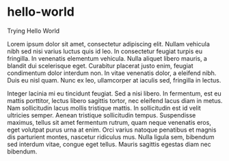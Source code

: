 # hello-world
Trying Hello World


Lorem ipsum dolor sit amet, consectetur adipiscing elit. Nullam vehicula nibh sed nisi varius luctus quis id leo. In consectetur feugiat turpis eu fringilla. In venenatis elementum vehicula. Nulla aliquet libero mauris, a blandit dui scelerisque eget. Curabitur placerat justo enim, feugiat condimentum dolor interdum non. In vitae venenatis dolor, a eleifend nibh. Duis eu nisl quam. Nunc ex leo, ullamcorper at iaculis sed, fringilla in lectus.

Integer lacinia mi eu tincidunt feugiat. Sed a nisi libero. In fermentum, est eu mattis porttitor, lectus libero sagittis tortor, nec eleifend lacus diam in metus. Nam sollicitudin lacus mollis tristique mattis. In sollicitudin est id velit ultricies semper. Aenean tristique sollicitudin tempus. Suspendisse maximus, tellus sit amet fermentum rutrum, quam neque venenatis eros, eget volutpat purus urna at enim. Orci varius natoque penatibus et magnis dis parturient montes, nascetur ridiculus mus. Nulla ligula sem, bibendum sed interdum vitae, congue eget tellus. Mauris sagittis egestas diam nec bibendum. 
